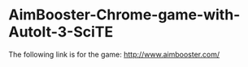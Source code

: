# AimBooster-Chrome-game-with-AutoIt-3-SciTE

The following link is for the game: http://www.aimbooster.com/
